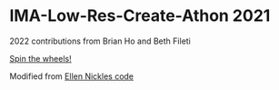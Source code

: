 # IMA-Low-Res-Create-Athon 2021

2022 contributions from Brian Ho and Beth Fileti

[Spin the wheels!](https://egarcia93.github.io/IMA-Low-Res-Create-Athon-2021/project-generator/index.html)

Modified from [Ellen Nickles code](https://ellennickles.github.io/IMA-Low-Res-Create-Athon/)
